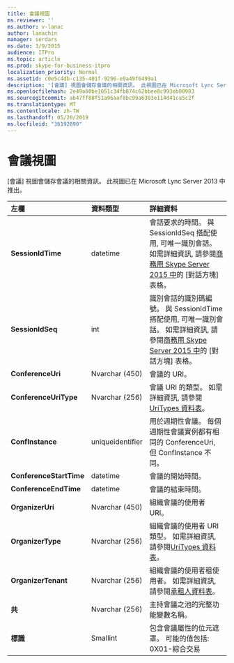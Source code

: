 ```yaml
---
title: 會議視圖
ms.reviewer: ''
ms.author: v-lanac
author: lanachin
manager: serdars
ms.date: 3/9/2015
audience: ITPro
ms.topic: article
ms.prod: skype-for-business-itpro
localization_priority: Normal
ms.assetid: c0e5c4db-c135-401f-9296-e9a49f6499a1
description: '[會議] 視圖會儲存會議的相關資訊。 此視圖已在 Microsoft Lync Server 2013 中推出。'
ms.openlocfilehash: 2e49a60be1651c34fb874c62bbee8c993eb00983
ms.sourcegitcommit: ab47ff88f51a96aaf8bc99a6303e114d41ca5c2f
ms.translationtype: MT
ms.contentlocale: zh-TW
ms.lasthandoff: 05/20/2019
ms.locfileid: "36192890"
---
```

# <a name="conferences-view"></a>會議視圖
 
[會議] 視圖會儲存會議的相關資訊。 此視圖已在 Microsoft Lync Server 2013 中推出。
  
|**左欄**|**資料類型**|**詳細資料**|
|:-----|:-----|:-----|
|**SessionIdTime** <br/> |datetime  <br/> |會話要求的時間。 與 SessionIdSeq 搭配使用, 可唯一識別會話。 如需詳細資訊, 請參閱[商務用 Skype Server 2015 中](dialogs.md)的 [對話方塊] 表格。 <br/> |
|**SessionIdSeq** <br/> |int  <br/> |識別會話的識別碼編號。 與 SessionIdTime 搭配使用, 可唯一識別會話。 如需詳細資訊, 請參閱[商務用 Skype Server 2015 中](dialogs.md)的 [對話方塊] 表格。 <br/> |
|**ConferenceUri** <br/> |Nvarchar (450)  <br/> |會議的 URI。  <br/> |
|**ConferenceUriType** <br/> |Nvarchar (256)  <br/> |會議 URI 的類型。 如需詳細資訊, 請參閱[UriTypes 資料表](uritypes.md)。 <br/> |
|**ConfInstance** <br/> |uniqueidentifier  <br/> |用於週期性會議。 每個週期性會議實例都有相同的 ConferenceUri, 但 ConfInstance 不同。  <br/> |
|**ConferenceStartTime** <br/> |datetime  <br/> |會議的開始時間。  <br/> |
|**ConferenceEndTime** <br/> |datetime  <br/> |會議的結束時間。  <br/> |
|**OrganizerUri** <br/> |Nvarchar (450)  <br/> |組織會議的使用者 URI。  <br/> |
|**OrganizerType** <br/> |Nvarchar (256)  <br/> |組織會議的使用者 URI 類型。 如需詳細資訊, 請參閱[UriTypes 資料表](uritypes.md)。 <br/> |
|**OrganizerTenant** <br/> |Nvarchar (256)  <br/> |組織會議的使用者租使用者。 如需詳細資訊, 請參閱[承租人資料表](tenants.md)。 <br/> |
|**共** <br/> |Nvarchar (256)  <br/> |主持會議之池的完整功能變數名稱。  <br/> |
|**標識** <br/> |Smallint  <br/> |包含會議屬性的位元遮罩。 可能的值包括:  <br/> 0X01-綜合交易  <br/> |
   

